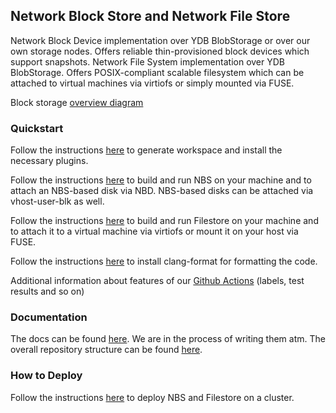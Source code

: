 ## Network Block Store and Network File Store

Network Block Device implementation over YDB BlobStorage or over our own storage nodes. Offers reliable thin-provisioned block devices which support snapshots.
Network File System implementation over YDB BlobStorage. Offers POSIX-compliant scalable filesystem which can be attached to virtual machines via virtiofs or simply mounted via FUSE.

Block storage [overview diagram](https://github.com/ydb-platform/nbs/blob/main/doc/blockstore/overview/overview.png?raw=true)

### Quickstart

Follow the instructions [here](VSCODE.md) to generate workspace and install the necessary plugins.

Follow the instructions [here](example/README.md) to build and run NBS on your machine and to attach an NBS-based disk via NBD. NBS-based disks can be attached via vhost-user-blk as well.

Follow the instructions [here](cloud/filestore/README.md) to build and run Filestore on your machine and to attach it to a virtual machine via virtiofs or mount it on your host via FUSE.

Follow the instructions [here](CLANG-FORMAT.md) to install clang-format for formatting the code.

Additional information about features of our [Github Actions](GITHUB.md) (labels, test results and so on)

### Documentation

The docs can be found [here](/doc). We are in the process of writing them atm. The overall repository structure can be found [here](/doc/REPOSITORY_STRUCTURE.md).

### How to Deploy

Follow the instructions [here](deploy/README.md) to deploy NBS and Filestore on a cluster.
